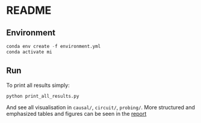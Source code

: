 # README



## Environment

```python
conda env create -f environment.yml
conda activate mi
```

## Run

To print all results simply:

```python
python print_all_results.py
```

And see all visualisation in `causal/`, `circuit/`, `probing/`. More structured and emphasized tables and figures can be seen in the [report](https://github.com/WitchPuff/MI-YearCircuit/blob/main/report.pdf)

 